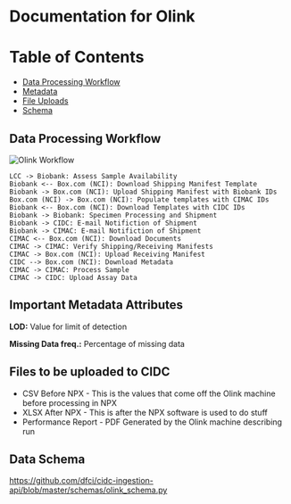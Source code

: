 # Documentation for Olink

# Table of Contents
- [Data Processing Workflow](#workflow)
- [Metadata](#metadata)
- [File Uploads](#uploads)
- [Schema](#schema)


## Data Processing Workflow

![Olink Workflow](https://static.swimlanes.io/1c046f0555d01319d507c36c06950bab.png "Olink Workflow")<a name="workflow"></a>

```
LCC -> Biobank: Assess Sample Availability
Biobank <-- Box.com (NCI): Download Shipping Manifest Template
Biobank -> Box.com (NCI): Upload Shipping Manifest with Biobank IDs
Box.com (NCI) -> Box.com (NCI): Populate templates with CIMAC IDs
Biobank <-- Box.com (NCI): Download Templates with CIDC IDs
Biobank -> Biobank: Specimen Processing and Shipment
Biobank -> CIDC: E-mail Notifiction of Shipment
Biobank -> CIMAC: E-mail Notifiction of Shipment
CIMAC <-- Box.com (NCI): Download Documents
CIMAC -> CIMAC: Verify Shipping/Receiving Manifests
CIMAC -> Box.com (NCI): Upload Receiving Manifest
CIDC --> Box.com (NCI): Download Metadata
CIMAC -> CIMAC: Process Sample
CIMAC -> CIDC: Upload Assay Data
```

## Important Metadata Attributes <a name="metadata"></a>

**LOD:** Value for limit of detection

**Missing Data freq.:** Percentage of missing data

## Files to be uploaded to CIDC <a name="uploads"></a>

- CSV Before NPX - This is the values that come off the Olink machine before processing in NPX
- XLSX After NPX - This is after the NPX software is used to do stuff
- Performance Report - PDF Generated by the Olink machine describing run

## Data Schema <a name="schema"></a>

https://github.com/dfci/cidc-ingestion-api/blob/master/schemas/olink_schema.py
